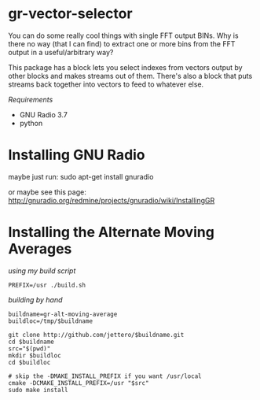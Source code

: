 gr-vector-selector
==================

You can do some really cool things with single FFT output BINs.  Why is there no
way (that I can find) to extract one or more bins from the FFT output in a
useful/arbitrary way?

This package has a block lets you select indexes from vectors output by other
blocks and makes streams out of them.  There's also a block that puts streams
back together into vectors to feed to whatever else.

*Requirements*

* GNU Radio 3.7
* python

Installing GNU Radio
====================

maybe just run:
sudo apt-get install gnuradio

or maybe see this page:
http://gnuradio.org/redmine/projects/gnuradio/wiki/InstallingGR


Installing the Alternate Moving Averages
========================================

*using my build script*

    PREFIX=/usr ./build.sh

*building by hand*

    buildname=gr-alt-moving-average
    buildloc=/tmp/$buildname

    git clone http://github.com/jettero/$buildname.git
    cd $buildname
    src="$(pwd)"
    mkdir $buildloc
    cd $buildloc

    # skip the -DMAKE_INSTALL_PREFIX if you want /usr/local
    cmake -DCMAKE_INSTALL_PREFIX=/usr "$src"
    sudo make install
